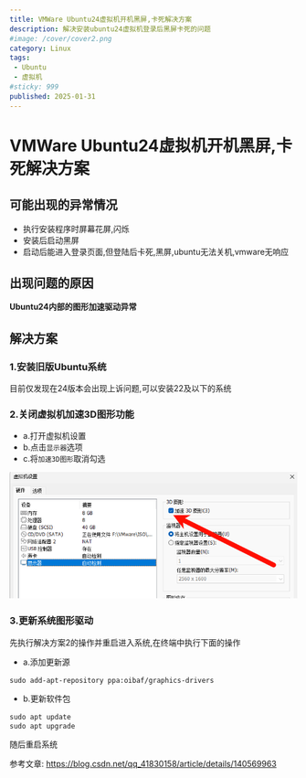 ```yaml
---
title: VMWare Ubuntu24虚拟机开机黑屏,卡死解决方案
description: 解决安装ubuntu24虚拟机登录后黑屏卡死的问题
#image: /cover/cover2.png
category: Linux
tags:
 - Ubuntu
 - 虚拟机
#sticky: 999
published: 2025-01-31
---
```


# VMWare Ubuntu24虚拟机开机黑屏,卡死解决方案

## 可能出现的异常情况

* 执行安装程序时屏幕花屏,闪烁
* 安装后启动黑屏
* 启动后能进入登录页面,但登陆后卡死,黑屏,ubuntu无法关机,vmware无响应

## 出现问题的原因

**Ubuntu24内部的图形加速驱动异常**

## 解决方案

### 1.安装旧版Ubuntu系统

目前仅发现在24版本会出现上诉问题,可以安装22及以下的系统

### 2.关闭虚拟机加速3D图形功能

* a.打开虚拟机设置
* b.点击`显示器`选项
* c.将`加速3D图形`取消勾选

![img.png](img.png)

### 3.更新系统图形驱动

先执行解决方案2的操作并重启进入系统,在终端中执行下面的操作

* a.添加更新源

```shell
sudo add-apt-repository ppa:oibaf/graphics-drivers
```

* b.更新软件包

```shell
sudo apt update
sudo apt upgrade
```

随后重启系统


参考文章: https://blog.csdn.net/qq_41830158/article/details/140569963
